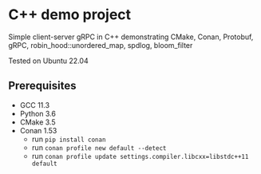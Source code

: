 # C++ demo project
Simple client-server gRPC in C++ demonstrating CMake, Conan, Protobuf, gRPC, robin_hood::unordered_map, spdlog, bloom_filter

Tested on Ubuntu 22.04

## Prerequisites
- GCC 11.3
- Python 3.6
- CMake 3.5
- Conan 1.53
    - run `pip install conan`
    - run `conan profile new default --detect`
    - run `conan profile update settings.compiler.libcxx=libstdc++11 default`
